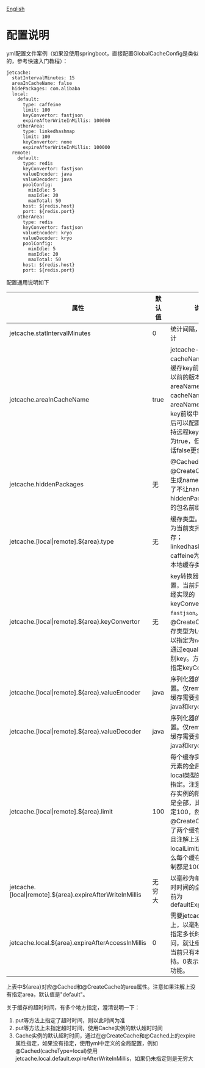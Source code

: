 [English](Config)

# 配置说明
yml配置文件案例（如果没使用springboot，直接配置GlobalCacheConfig是类似的，参考快速入门教程）：
```
jetcache:
  statIntervalMinutes: 15
  areaInCacheName: false
  hidePackages: com.alibaba
  local:
    default:
      type: caffeine
      limit: 100
      keyConvertor: fastjson
      expireAfterWriteInMillis: 100000
    otherArea:
      type: linkedhashmap
      limit: 100
      keyConvertor: none
      expireAfterWriteInMillis: 100000
  remote:
    default:
      type: redis
      keyConvertor: fastjson
      valueEncoder: java
      valueDecoder: java
      poolConfig:
        minIdle: 5
        maxIdle: 20
        maxTotal: 50
      host: ${redis.host}
      port: ${redis.port}
    otherArea:
      type: redis
      keyConvertor: fastjson
      valueEncoder: kryo
      valueDecoder: kryo
      poolConfig:
        minIdle: 5
        maxIdle: 20
        maxTotal: 50
      host: ${redis.host}
      port: ${redis.port}
```


配置通用说明如下

| 属性 | 默认值 | 说明 |
| --- | --- | --- |
| jetcache.statIntervalMinutes | 0 | 统计间隔，0表示不统计 |
| jetcache.areaInCacheName | true | jetcache-anno把cacheName作为远程缓存key前缀，2.4.3以前的版本总是把areaName加在cacheName中，因此areaName也出现在key前缀中。2.4.4以后可以配置，为了保持远程key兼容默认值为true，但是新项目的话false更合理些。 |
| jetcache.hiddenPackages | 无 | @Cached和@CreateCache自动生成name的时候，为了不让name太长，hiddenPackages指定的包名前缀被截掉 |
| jetcache.[local\|remote].${area}.type | 无 | 缓存类型。tair、redis为当前支持的远程缓存；linkedhashmap、caffeine为当前支持的本地缓存类型 |
| jetcache.[local\|remote].${area}.keyConvertor | 无 | key转换器的全局配置，当前只有一个已经实现的keyConvertor：```fastjson```。仅当使用@CreateCache且缓存类型为LOCAL时可以指定为```none```，此时通过equals方法来识别key。方法缓存必须指定keyConvertor|
| jetcache.[local\|remote].${area}.valueEncoder | java | 序列化器的全局配置。仅remote类型的缓存需要指定，可选java和kryo |
| jetcache.[local\|remote].${area}.valueDecoder | java | 序列化器的全局配置。仅remote类型的缓存需要指定，可选java和kryo |
| jetcache.[local\|remote].${area}.limit | 100 | 每个缓存实例的最大元素的全局配置，仅local类型的缓存需要指定。注意是每个缓存实例的限制，而不是全部，比如这里指定100，然后用@CreateCache创建了两个缓存实例（并且注解上没有设置localLimit属性），那么每个缓存实例的限制都是100 |
| jetcache.[local\|remote].${area}.expireAfterWriteInMillis | 无穷大 | 以毫秒为单位指定超时时间的全局配置(以前为defaultExpireInMillis) |
| jetcache.local.${area}.expireAfterAccessInMillis | 0 | 需要jetcache2.2以上，以毫秒为单位，指定多长时间没有访问，就让缓存失效，当前只有本地缓存支持。0表示不使用这个功能。 |

上表中${area}对应@Cached和@CreateCache的area属性。注意如果注解上没有指定area，默认值是"default"。

关于缓存的超时时间，有多个地方指定，澄清说明一下：
1. put等方法上指定了超时时间，则以此时间为准
1. put等方法上未指定超时时间，使用Cache实例的默认超时时间
1. Cache实例的默认超时时间，通过在@CreateCache和@Cached上的expire属性指定，如果没有指定，使用yml中定义的全局配置，例如@Cached(cacheType=local)使用jetcache.local.default.expireAfterWriteInMillis，如果仍未指定则是无穷大
